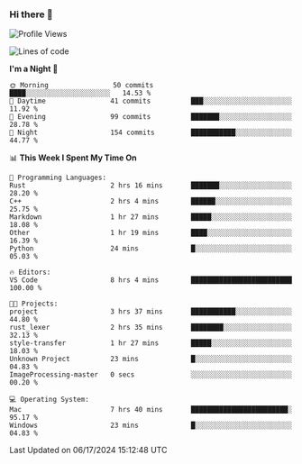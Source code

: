 ### Hi there 👋

<!--
**ALiersEL/ALiersEL** is a ✨ _special_ ✨ repository because its `README.md` (this file) appears on your GitHub profile.

Here are some ideas to get you started:

- 🔭 I’m currently working on ...
- 🌱 I’m currently learning ...
- 👯 I’m looking to collaborate on ...
- 🤔 I’m looking for help with ...
- 💬 Ask me about ...
- 📫 How to reach me: ...
- 😄 Pronouns: ...
- ⚡ Fun fact: ...
-->

<!--START_SECTION:waka-->
![Profile Views](http://img.shields.io/badge/Profile%20Views-0-blue)

![Lines of code](https://img.shields.io/badge/From%20Hello%20World%20I%27ve%20Written-7.6%20million%20lines%20of%20code-blue)

**I'm a Night 🦉** 

```text
🌞 Morning                50 commits          ████░░░░░░░░░░░░░░░░░░░░░   14.53 % 
🌆 Daytime                41 commits          ███░░░░░░░░░░░░░░░░░░░░░░   11.92 % 
🌃 Evening                99 commits          ███████░░░░░░░░░░░░░░░░░░   28.78 % 
🌙 Night                  154 commits         ███████████░░░░░░░░░░░░░░   44.77 % 
```


📊 **This Week I Spent My Time On** 

```text
💬 Programming Languages: 
Rust                     2 hrs 16 mins       ███████░░░░░░░░░░░░░░░░░░   28.20 % 
C++                      2 hrs 4 mins        ██████░░░░░░░░░░░░░░░░░░░   25.75 % 
Markdown                 1 hr 27 mins        █████░░░░░░░░░░░░░░░░░░░░   18.08 % 
Other                    1 hr 19 mins        ████░░░░░░░░░░░░░░░░░░░░░   16.39 % 
Python                   24 mins             █░░░░░░░░░░░░░░░░░░░░░░░░   05.03 % 

🔥 Editors: 
VS Code                  8 hrs 4 mins        █████████████████████████   100.00 % 

🐱‍💻 Projects: 
project                  3 hrs 37 mins       ███████████░░░░░░░░░░░░░░   44.80 % 
rust_lexer               2 hrs 35 mins       ████████░░░░░░░░░░░░░░░░░   32.13 % 
style-transfer           1 hr 27 mins        █████░░░░░░░░░░░░░░░░░░░░   18.03 % 
Unknown Project          23 mins             █░░░░░░░░░░░░░░░░░░░░░░░░   04.83 % 
ImageProcessing-master   0 secs              ░░░░░░░░░░░░░░░░░░░░░░░░░   00.20 % 

💻 Operating System: 
Mac                      7 hrs 40 mins       ████████████████████████░   95.17 % 
Windows                  23 mins             █░░░░░░░░░░░░░░░░░░░░░░░░   04.83 % 
```


 Last Updated on 06/17/2024 15:12:48 UTC
<!--END_SECTION:waka-->
